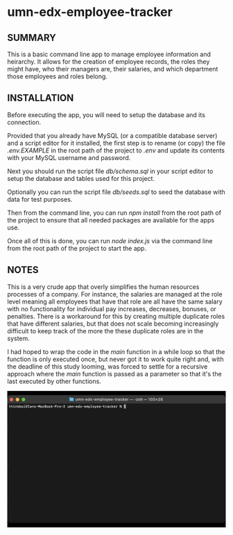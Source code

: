 # umn-edx-employee-tracker

## SUMMARY
This is a basic command line app to manage employee information and heirarchy.  It allows for the creation of employee records, the roles they might have, who their managers are, their salaries, and which department those employees and roles belong.

## INSTALLATION
Before executing the app, you will need to setup the database and its connection.

Provided that you already have MySQL (or a compatible database server) and a script editor for it installed, the first step is to rename (or copy) the file *.env.EXAMPLE* in the root path of the project to *.env* and update its contents with your MySQL username and password.

Next you should run the script file *db/schema.sql* in your script editor to setup the database and tables used for this project.

Optionally you can run the script file *db/seeds.sql* to seed the database with data for test purposes.

Then from the command line, you can run *npm install* from the root path of the project to ensure that all needed packages are available for the apps use.

Once all of this is done, you can run *node index.js* via the command line from the root path of the project to start the app.

## NOTES
This is a very crude app that overly simplifies the human resources processes of a company.  For instance, the salaries are managed at the role level meaning all employees that have that role are all have the same salary with no functionality for individual pay increases, decreases, bonuses, or penalties.  There is a workaround for this by creating multiple duplicate roles that have different salaries, but that does not scale becoming increasingly difficult to keep track of the more the these duplicate roles are in the system.

I had hoped to wrap the code in the *main* function in a while loop so that the function is only executed once, but never got it to work quite right and, with the deadline of this study looming, was forced to settle for a recursive approach where the *main* function is passed as a parameter so that it's the last executed by other functions.

![Video](./assets/images/umn-edx-employee-tracker.gif)
